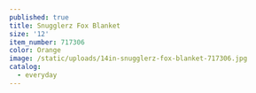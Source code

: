 ```yaml
---
published: true
title: Snugglerz Fox Blanket
size: '12'
item_number: 717306
color: Orange
image: /static/uploads/14in-snugglerz-fox-blanket-717306.jpg
catalog:
  - everyday
---
```


